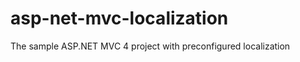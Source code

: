asp-net-mvc-localization
========================

The sample ASP.NET MVC 4 project with preconfigured localization